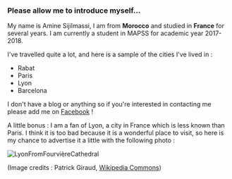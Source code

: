 
### Please allow me to introduce myself...

My name is Amine Sijilmassi, I am from **Morocco** and studied in **France** for several years. I am currently a student in MAPSS for academic year 2017-2018. 

I've travelled quite a lot, and here is a sample of the cities I've lived in : 

* Rabat
* Paris
* Lyon
* Barcelona

I don't have a blog or anything so if you're interested in contacting me please add me on [Facebook](https://www.facebook.com/amine.sijilmassi) !

A little bonus : I am a fan of Lyon, a city in France which is less known than Paris.  I think it is too bad because it is a wonderful place to visit, so here is my chance to advertise it a little with the following photo : 

![LyonFromFourvièreCathedral](https://upload.wikimedia.org/wikipedia/commons/thumb/d/dd/Lyon_vue_depuis_fourviere.jpg/1280px-Lyon_vue_depuis_fourviere.jpg) 

(Image credits : Patrick Giraud, [Wikipedia Commons](https://commons.wikimedia.org/wiki/File:Lyon_vue_depuis_fourviere.jpg))
